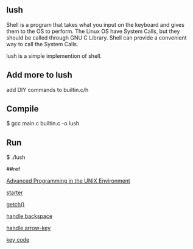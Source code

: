 
## lush
Shell is a program that takes what you input on the keyboard and gives them to the OS to perform. The Linux OS have System Calls, but they should be called through GNU C Library. Shell can provide a convenient way to call the System Calls.

lush is a simple implemention of shell.

## Add more to lush
add DIY commands to builtin.c/h

## Compile
$ gcc main.c builtin.c -o lush

## Run
$ ./lush



##ref

[Advanced Programming in the UNIX Environment](http://www.apuebook.com/)

[starter](http://stephen-brennan.com/2015/01/16/write-a-shell-in-c/)

[getch()](https://gist.github.com/ionutvmi/5708845)


[handle backspace](http://stackoverflow.com/questions/5723935/echoing-a-backspace)

[handle arrow-key](http://stackoverflow.com/questions/10463201/getch-and-arrow-codes)


[key code](http://help.adobe.com/en_US/AS2LCR/Flash_10.0/help.html?content=00000520.html)
